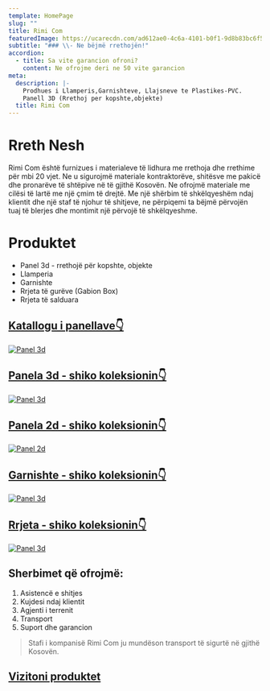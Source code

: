 ```yaml
---
template: HomePage
slug: ""
title: Rimi Com
featuredImage: https://ucarecdn.com/ad612ae0-4c6a-4101-b0f1-9d8b83bc6f5a/
subtitle: "### \\- Ne bëjmë rrethojën!"
accordion:
  - title: Sa vite garancion ofroni?
    content: Ne ofrojme deri ne 50 vite garancion
meta:
  description: |-
    Prodhues i Llamperis,Garnishteve, Llajsneve te Plastikes-PVC.
    Panell 3D (Rrethoj per kopshte,objekte)
  title: Rimi Com
---
```

# Rreth Nesh

Rimi Com është furnizues i materialeve të lidhura me rrethoja dhe rrethime për mbi 20 vjet. Ne u sigurojmë materiale kontraktorëve, shitësve me pakicë dhe pronarëve të shtëpive në të gjithë Kosovën. Ne ofrojmë materiale me cilësi të lartë me një çmim të drejtë. Me një shërbim të shkëlqyeshëm ndaj klientit dhe një staf të njohur të shitjeve, ne përpiqemi ta bëjmë përvojën tuaj të blerjes dhe montimit  një përvojë të shkëlqyeshme.

# Produktet

* Panel 3d - rrethojë për kopshte, objekte
* Llamperia
* Garnishte
* Rrjeta të gurëve (Gabion Box)
* Rrjeta të salduara
 

## [Katallogu i panellave👇](https://rimi-ks.com/katalogu)
[![Panel 3d](https://ucarecdn.com/02858c1f-24ed-43ea-9c39-c749658dd107/)](https://rimi-ks.com/katalogu)

## [Panela 3d - shiko koleksionin👇](https://rimi-ks.com/katalogu)
[![Panel 3d](https://ucarecdn.com/8e6951ff-f2c7-4559-9de3-f4c553da5057/)](https://rimi-ks.com/panel3d)

## [Panela 2d - shiko koleksionin👇](https://rimi-ks.com/panel2d)
[![Panel 2d](https://ucarecdn.com/b0de7254-a526-4f03-b87f-9c9d1b7417eb/)](https://rimi-ks.com/panel2d)

## [Garnishte - shiko koleksionin👇](https://rimi-ks.com/garnishte)
[![Panel 3d](https://ucarecdn.com/f4fa2670-7693-49c2-8309-462bb2bb04ab/)](https://rimi-ks.com/garnishte)

## [Rrjeta - shiko koleksionin👇](https://rimi-ks.com/rrjeta)
[![Panel 3d](https://ucarecdn.com/72147bd5-1019-45af-a331-1c1797b44ddd/)](https://rimi-ks.com/rrjeta)


 ## Sherbimet që ofrojmë:

  1. Asistencë e shitjes
  2. Kujdesi ndaj klientit
  3. Agjenti i terrenit
  4. Transport
  5. Suport dhe garancion

  > Stafi i kompanisë Rimi Com ju mundëson transport të sigurtë në gjithë Kosovën.


## [Vizitoni produktet](https://rimi-ks.com/components/)